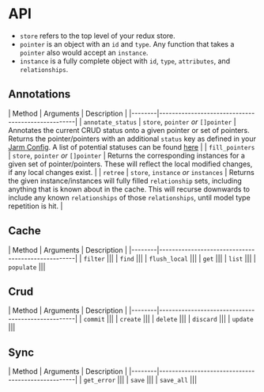 # API

- `store` refers to the top level of your redux store.
- `pointer` is an object with an `id` and `type`. Any function that takes a `pointer` also would
  accept an `instance`.
- `instance` is a fully complete object with `id`, `type`, `attributes`, and `relationships`.

## Annotations

| Method | Arguments | Description |
|--------|---------------------------------------------------|
| `annotate_status` | `store`, `pointer` _or_ `[]pointer` | Annotates the current CRUD status onto
a given pointer or set of pointers. Returns the pointer/pointers with an additional `status` key as
defined in your [Jarm Config](docs/config.md). A list of potential statuses can be found
[here](docs/status.md) |
| `fill_pointers` | `store`, `pointer` _or_ `[]pointer` | Returns the corresponding instances for a
given set of pointer/pointers. These will reflect the local modified changes, if any local changes
exist. |
| `retree` | `store`, `instance` _or_ `instances` | Returns the given instance/instances will fully
filled `relationship` sets, including anything that is known about in the cache. This will recurse
downwards to include any known `relationships` of those `relationships`, until model type repetition
is hit. |

## Cache

| Method | Arguments | Description |
|--------|---------------------------------------------------|
| `filter` |||
| `find` |||
| `flush_local` |||
| `get` |||
| `list` |||
| `populate` |||

## Crud

| Method | Arguments | Description |
|--------|---------------------------------------------------|
| `commit` |||
| `create` |||
| `delete` |||
| `discard` |||
| `update` |||

## Sync

| Method | Arguments | Description |
|--------|---------------------------------------------------|
| `get_error` |||
| `save` |||
| `save_all` |||
